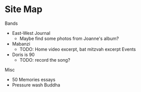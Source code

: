 # Site Map

Bands
  * East-West Journal
    * Maybe find some photos from Joanne's album?
  * Mabanzi
    * TODO: Home video excerpt, bat mitzvah excerpt
Events
  * Doris is 90 
    * TODO: record the song? 

Misc
  * 50 Memories essays
  * Pressure wash Buddha
  

